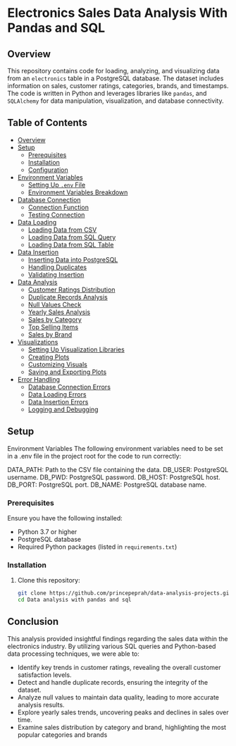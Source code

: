 # Electronics Sales Data Analysis With Pandas and SQL

## Overview

This repository contains code for loading, analyzing, and visualizing data from an `electronics` table in a PostgreSQL database. The dataset includes information on sales, customer ratings, categories, brands, and timestamps. The code is written in Python and leverages libraries like `pandas`,  and `SQLAlchemy` for data manipulation, visualization, and database connectivity.

## Table of Contents

- [Overview](#overview)
- [Setup](#setup)
  - [Prerequisites](#prerequisites)
  - [Installation](#installation)
  - [Configuration](#configuration)
- [Environment Variables](#environment-variables)
  - [Setting Up `.env` File](#setting-up-env-file)
  - [Environment Variables Breakdown](#environment-variables-breakdown)
- [Database Connection](#database-connection)
  - [Connection Function](#connection-function)
  - [Testing Connection](#testing-connection)
- [Data Loading](#data-loading)
  - [Loading Data from CSV](#loading-data-from-csv)
  - [Loading Data from SQL Query](#loading-data-from-sql-query)
  - [Loading Data from SQL Table](#loading-data-from-sql-table)
- [Data Insertion](#data-insertion)
  - [Inserting Data into PostgreSQL](#inserting-data-into-postgresql)
  - [Handling Duplicates](#handling-duplicates)
  - [Validating Insertion](#validating-insertion)
- [Data Analysis](#data-analysis)
  - [Customer Ratings Distribution](#customer-ratings-distribution)
  - [Duplicate Records Analysis](#duplicate-records-analysis)
  - [Null Values Check](#null-values-check)
  - [Yearly Sales Analysis](#yearly-sales-analysis)
  - [Sales by Category](#sales-by-category)
  - [Top Selling Items](#top-selling-items)
  - [Sales by Brand](#sales-by-brand)
- [Visualizations](#visualizations)
  - [Setting Up Visualization Libraries](#setting-up-visualization-libraries)
  - [Creating Plots](#creating-plots)
  - [Customizing Visuals](#customizing-visuals)
  - [Saving and Exporting Plots](#saving-and-exporting-plots)
- [Error Handling](#error-handling)
  - [Database Connection Errors](#database-connection-errors)
  - [Data Loading Errors](#data-loading-errors)
  - [Data Insertion Errors](#data-insertion-errors)
  - [Logging and Debugging](#logging-and-debugging)


## Setup
Environment Variables
The following environment variables need to be set in a .env file in the project root for the code to run correctly:

DATA_PATH: Path to the CSV file containing the data.
DB_USER: PostgreSQL username.
DB_PWD: PostgreSQL password.
DB_HOST: PostgreSQL host.
DB_PORT: PostgreSQL port.
DB_NAME: PostgreSQL database name.

### Prerequisites

Ensure you have the following installed:

- Python 3.7 or higher
- PostgreSQL database
- Required Python packages (listed in `requirements.txt`)

### Installation

1. Clone this repository:

   ```bash
   git clone https://github.com/princepeprah/data-analysis-projects.git
   cd Data analysis with pandas and sql

## Conclusion

This analysis provided insightful findings regarding the sales data within the electronics industry. By utilizing various SQL queries and Python-based data processing techniques, we were able to:

- Identify key trends in customer ratings, revealing the overall customer satisfaction levels.
- Detect and handle duplicate records, ensuring the integrity of the dataset.
- Analyze null values to maintain data quality, leading to more accurate analysis results.
- Explore yearly sales trends, uncovering peaks and declines in sales over time.
- Examine sales distribution by category and brand, highlighting the most popular categories and brands

